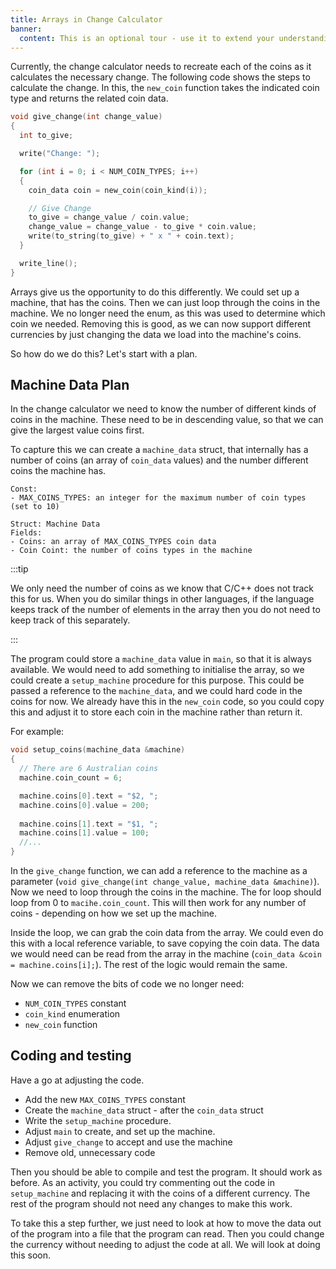 ```yaml
---
title: Arrays in Change Calculator
banner: 
  content: This is an optional tour - use it to extend your understanding.
---
```


Currently, the change calculator needs to recreate each of the coins as it calculates the necessary change. The following code shows the steps to calculate the change. In this, the `new_coin` function takes the indicated coin type and returns the related coin data.

```cpp
void give_change(int change_value)
{
  int to_give;

  write("Change: ");

  for (int i = 0; i < NUM_COIN_TYPES; i++)
  {
    coin_data coin = new_coin(coin_kind(i));

    // Give Change
    to_give = change_value / coin.value;
    change_value = change_value - to_give * coin.value;
    write(to_string(to_give) + " x " + coin.text);
  }

  write_line();
}
```

Arrays give us the opportunity to do this differently. We could set up a machine, that has the coins. Then we can just loop through the coins in the machine. We no longer need the enum, as this was used to determine which coin we needed. Removing this is good, as we can now support different currencies by just changing the data we load into the machine's coins.

So how do we do this? Let's start with a plan.

## Machine Data Plan

In the change calculator we need to know the number of different kinds of coins in the machine. These need to be in descending value, so that we can give the largest value coins first.

To capture this we can create a `machine_data` struct, that internally has a number of coins (an array of `coin_data` values) and the number different coins the machine has.

```
Const:
- MAX_COINS_TYPES: an integer for the maximum number of coin types (set to 10)

Struct: Machine Data
Fields:
- Coins: an array of MAX_COINS_TYPES coin data
- Coin Coint: the number of coins types in the machine
```

:::tip

We only need the number of coins as we know that C/C++ does not track this for us. When you do similar things in other languages, if the language keeps track of the number of elements in the array then you do not need to keep track of this separately.

:::

The program could store a `machine_data` value in `main`, so that it is always available. We would need to add something to initialise the array, so we could create a `setup_machine` procedure for this purpose. This could be passed a reference to the `machine_data`, and we could hard code in the coins for now. We already have this in the `new_coin` code, so you could copy this and adjust it to store each coin in the machine rather than return it.

For example:

```cpp
void setup_coins(machine_data &machine)
{
  // There are 6 Australian coins
  machine.coin_count = 6;

  machine.coins[0].text = "$2, ";
  machine.coins[0].value = 200;
  
  machine.coins[1].text = "$1, ";
  machine.coins[1].value = 100;
  //...
}
```

In the `give_change` function, we can add a reference to the machine as a parameter (`void give_change(int change_value, machine_data &machine)`). Now we need to loop through the coins in the machine. The for loop should loop from 0 to `macihe.coin_count`. This will then work for any number of coins - depending on how we set up the machine.

Inside the loop, we can grab the coin data from the array. We could even do this with a local reference variable, to save copying the coin data. The data we would need can be read from the array in the machine (`coin_data &coin = machine.coins[i];`). The rest of the logic would remain the same.

Now we can remove the bits of code we no longer need:

- `NUM_COIN_TYPES` constant
- `coin_kind` enumeration
- `new_coin` function

## Coding and testing

Have a go at adjusting the code.

- Add the new `MAX_COINS_TYPES` constant
- Create the `machine_data` struct - after the `coin_data` struct
- Write the `setup_machine` procedure.
- Adjust `main` to create, and set up the machine.
- Adjust `give_change` to accept and use the machine
- Remove old, unnecessary code

Then you should be able to compile and test the program. It should work as before. As an activity, you could try commenting out the code in `setup_machine` and replacing it with the coins of a different currency. The rest of the program should not need any changes to make this work.

To take this a step further, we just need to look at how to move the data out of the program into a file that the program can read. Then you could change the currency without needing to adjust the code at all. We will look at doing this soon.
